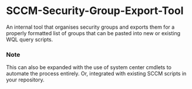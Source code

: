 # SCCM-Security-Group-Export-Tool
An internal tool that organises security groups and exports them for a properly formatted list of groups that can be pasted into new or existing WQL query scripts.

### Note
This can also be expanded with the use of system center cmdlets to automate the process entirely. Or, integrated with existing SCCM scripts in your repository. 
